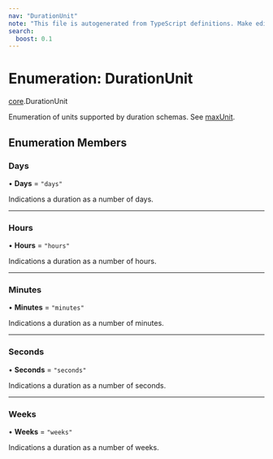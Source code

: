 ```yaml
---
nav: "DurationUnit"
note: "This file is autogenerated from TypeScript definitions. Make edits to the comments in the TypeScript file and then run `make docs` to regenerate this file."
search:
  boost: 0.1
---
```

# Enumeration: DurationUnit

[core](../modules/core.md).DurationUnit

Enumeration of units supported by duration schemas. See [maxUnit](../interfaces/core.DurationSchema.md#maxunit).

## Enumeration Members

### Days

• **Days** = ``"days"``

Indications a duration as a number of days.

___

### Hours

• **Hours** = ``"hours"``

Indications a duration as a number of hours.

___

### Minutes

• **Minutes** = ``"minutes"``

Indications a duration as a number of minutes.

___

### Seconds

• **Seconds** = ``"seconds"``

Indications a duration as a number of seconds.

___

### Weeks

• **Weeks** = ``"weeks"``

Indications a duration as a number of weeks.
